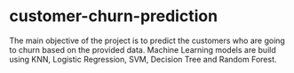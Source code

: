 # customer-churn-prediction
The main objective of the project is to predict the customers who are going to churn based on the provided data. Machine Learning models are build using KNN, Logistic Regression, SVM, Decision Tree and Random Forest.
